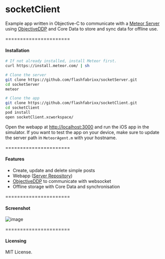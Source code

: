 socketClient
============

Example app written in Objective-C to communicate with a [Meteor Server](https://github.com/flashfabrixx/socketServer) using [ObjectiveDDP](https://github.com/boundsj/ObjectiveDDP) and Core Data to store and sync data for offline use.

======================
#### Installation

````sh
# If not already installed, install Meteor first. 
curl https://install.meteor.com/ | sh

# Clone the server
git clone https://github.com/flashfabrixx/socketServer.git
cd socketServer
meteor

# Clone the app
git clone https://github.com/flashfabrixx/socketClient.git
cd socketClient
pod install
open socketClient.xcworkspace/
````

Open the webapp at [http://localhost:3000](http://localhost:3000) and run the iOS app in the simulator. If you want to test the app on your device, make sure to update the server path in ``MeteorAgent.m`` with your hostname.

======================
#### Features

- Create, update and delete simple posts
- Webapp ([Server Repository](https://github.com/flashfabrixx/socketServer))
- [ObjectiveDDP](https://github.com/boundsj/ObjectiveDDP) to communicate with websocket
- Offline storage with Core Data and synchronisation

======================
#### Screenshot

![image](https://dl.dropboxusercontent.com/u/629741/2014-12-16%2021.49.52.png)

======================
#### Licensing  
MIT License.


